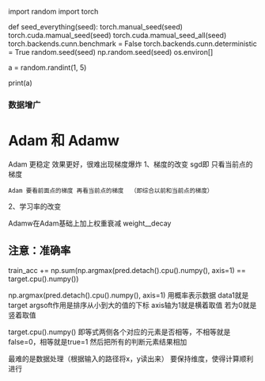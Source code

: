 import random
import torch


def seed_everything(seed):
    torch.manual_seed(seed)
    torch.cuda.mamual_seed(seed)
    torch.cuda.mamual_seed_all(seed)
    torch.backends.cunn.benchmark = False
    torch.backends.cunn.deterministic = True
    random.seed(seed)
    np.random.seed(seed)
    os.environ[]

a = random.randint(1, 5)

print(a)



### 数据增广

# Adam 和 Adamw
Adam 更稳定 效果更好，很难出现梯度爆炸
1、梯度的改变
    sgd即 只看当前点的梯度 

    Adam 要看前面点的梯度 再看当前点的梯度  （即综合以前和当前点的梯度）
2、学习率的改变

Adamw在Adam基础上加上权重衰减 weight__decay

## 注意：准确率

train_acc += np.sum(np.argmax(pred.detach().cpu().numpy(), axis=1) == target.cpu().numpy())

np.argmax(pred.detach().cpu().numpy(), axis=1) 用概率表示数据  data1就是target 
argsoft作用是排序从小到大的值的下标
axis轴为1就是横着取值  若为0就是竖着取值

target.cpu().numpy() 即等式两侧各个对应的元素是否相等，不相等就是false=0，相等就是true=1  然后把所有的判断元素结果相加

最难的是数据处理（根据输入的路径将x，y读出来）
要保持维度，使得计算顺利进行